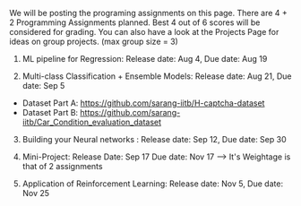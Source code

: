 We will be posting the programing assignments on this page. There are 4 + 2 Programming Assignments planned. Best 4 out of 6 scores will be considered for grading.
You can also have a look at the Projects Page for ideas on group projects. (max group size = 3)

1. ML pipeline for Regression: Release date: Aug 4,  Due date: Aug 19

2. Multi-class Classification + Ensemble Models: Release date: Aug 21, Due date: Sep 5
* Dataset Part A: https://github.com/sarang-iitb/H-captcha-dataset
* Dataset Part B: https://github.com/sarang-iitb/Car_Condition_evaluation_dataset

3. Building your Neural networks : Release date: Sep 12, Due date: Sep 30

4. Mini-Project: Release Date: Sep 17  Due date: Nov 17  --> It's Weightage is that of 2 assignments 

5. Application of Reinforcement Learning: Release date: Nov 5, Due date: Nov 25
